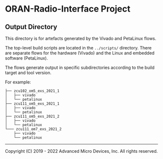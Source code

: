# ORAN-Radio-Interface Project

## Output Directory

This directory is for artefacts generated by the Vivado and PetaLinux flows.

The top-level build scripts are located in the `../scripts/` directory. There are separate flows for the hardware (Vivado) and the Linux and embedded software (PetaLinux).

The flows generate output in specific subdirectories according to the build target and tool version.

For example:
~~~
├── zcu102_om5_exs_2021_1
│   ├── vivado
│   └── petalinux
├── zcu111_om5_exs_2021_1
│   ├── vivado
│   └── petalinux
├── zcu111_om5_exs_2021_2
│   ├── vivado
│   └── petalinux
└─── zcu111_om7_exs_2021_2
    ├── vivado
    └── petalinux
~~~

---

Copyright (C) 2019 - 2022  Advanced Micro Devices, Inc.  All rights reserved.
